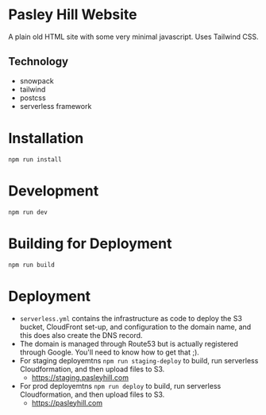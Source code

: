# Pasley Hill Website 

A plain old HTML site with some very minimal javascript. 
Uses Tailwind CSS. 

## Technology
* snowpack
* tailwind
* postcss
* serverless framework

# Installation
`npm run install`

# Development
`npm run dev` 

# Building for Deployment
`npm run build`

# Deployment
* `serverless.yml` contains the infrastructure as code to deploy the S3 bucket, CloudFront set-up, and configuration to the domain name, and this does also create the DNS record. 
* The domain is managed through Route53 but is actually registered through Google. You'll need to know how to get that ;).
* For staging deployemtns `npm run staging-deploy` to build, run serverless Cloudformation, and then upload files to S3. 
    * https://staging.pasleyhill.com
* For prod deployemtns `npm run deploy` to build, run serverless Cloudformation, and then upload files to S3. 
    * https://pasleyhill.com

